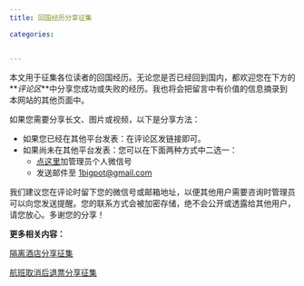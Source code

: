 ```yaml
---
title: 回国经历分享征集

categories:


---
```


本文用于征集各位读者的回国经历。无论您是否已经回到国内，都欢迎您在下方的**_评论区_**中分享您成功或失败的经历。我也将会把留言中有价值的信息摘录到本网站的其他页面中。

如果您需要分享长文、图片或视频，以下是分享方法：

- 如果您已经在其他平台发表：在评论区发链接即可。
- 如果尚未在其他平台发表：您可以在下面两种方式中二选一：
  - [点这里](https://i.loli.net/2020/06/11/8kM2TWZ3btdJY1j.jpg)加管理员个人微信号
  - 发送邮件至 1bigpot@gmail.com

我们建议您在评论时留下您的微信号或邮箱地址，以便其他用户需要咨询时管理员可以向您发送提醒。您的联系方式会被加密存储，绝不会公开或透露给其他用户，请您放心。多谢您的分享！

**更多相关内容：**

[隔离酒店分享征集](/隔离酒店分享)

[航班取消后退票分享征集](/退票分享)